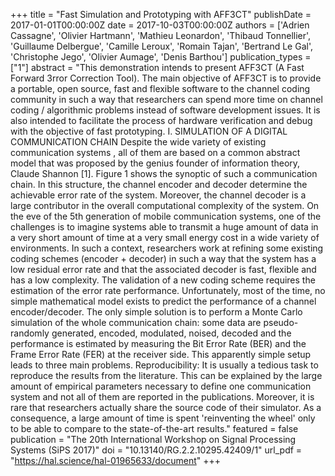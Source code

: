 +++
title = "Fast Simulation and Prototyping with AFF3CT"
publishDate = 2017-01-01T00:00:00Z
date = 2017-10-03T00:00:00Z
authors = ['Adrien Cassagne', 'Olivier Hartmann', 'Mathieu Leonardon', 'Thibaud Tonnellier', 'Guillaume Delbergue', 'Camille Leroux', 'Romain Tajan', 'Bertrand Le Gal', 'Christophe Jego', 'Olivier Aumage', 'Denis Barthou']
publication_types = ["1"]
abstract = "This demonstration intends to present AFF3CT (A Fast Forward 3rror Correction Tool). The main objective of AFF3CT is to provide a portable, open source, fast and flexible software to the channel coding community in such a way that researchers can spend more time on channel coding / algorithmic problems instead of software development issues. It is also intended to facilitate the process of hardware verification and debug with the objective of fast prototyping. I. SIMULATION OF A DIGITAL COMMUNICATION CHAIN Despite the wide variety of existing communication systems , all of them are based on a common abstract model that was proposed by the genius founder of information theory, Claude Shannon [1]. Figure 1 shows the synoptic of such a communication chain. In this structure, the channel encoder and decoder determine the achievable error rate of the system. Moreover, the channel decoder is a large contributor in the overall computational complexity of the system. On the eve of the 5th generation of mobile communication systems, one of the challenges is to imagine systems able to transmit a huge amount of data in a very short amount of time at a very small energy cost in a wide variety of environments. In such a context, researchers work at refining some existing coding schemes (encoder + decoder) in such a way that the system has a low residual error rate and that the associated decoder is fast, flexible and has a low complexity. The validation of a new coding scheme requires the estimation of the error rate performance. Unfortunately, most of the time, no simple mathematical model exists to predict the performance of a channel encoder/decoder. The only simple solution is to perform a Monte Carlo simulation of the whole communication chain: some data are pseudo-randomly generated, encoded, modulated, noised, decoded and the performance is estimated by measuring the Bit Error Rate (BER) and the Frame Error Rate (FER) at the receiver side. This apparently simple setup leads to three main problems. Reproducibility: It is usually a tedious task to reproduce the results from the literature. This can be explained by the large amount of empirical parameters necessary to define one communication system and not all of them are reported in the publications. Moreover, it is rare that researchers actually share the source code of their simulator. As a consequence, a large amount of time is spent 'reinventing the wheel' only to be able to compare to the state-of-the-art results."
featured = false
publication = "The 20th International Workshop on Signal Processing Systems (SiPS 2017)"
doi = "10.13140/RG.2.2.10295.42409/1"
url_pdf = "https://hal.science/hal-01965633/document"
+++
